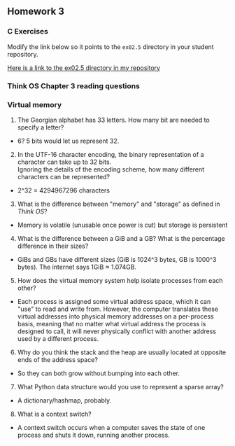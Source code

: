 ## Homework 3

### C Exercises

Modify the link below so it points to the `ex02.5` directory in your
student repository.

[Here is a link to the ex02.5 directory in my repository](https://github.com/YOUR_GITHUB_USERNAME_HERE/ExercisesInC/tree/master/exercises/ex02.5)

### Think OS Chapter 3 reading questions

### Virtual memory

1) The Georgian alphabet has 33 letters.  How many bit are needed to specify a letter?

* 6? 5 bits would let us represent 32.

2) In the UTF-16 character encoding, the binary representation of a character can take up to 32 bits.  
Ignoring the details of the encoding scheme, how many different characters can be represented?

* 2^32 = 4294967296 characters

3) What is the difference between "memory" and "storage" as defined in *Think OS*?

* Memory is volatile (unusable once power is cut) but storage is persistent

4) What is the difference between a GiB and a GB?  What is the percentage difference in their sizes?

* GiBs and GBs have different sizes (GiB is 1024^3 bytes, GB is 1000^3 bytes). The internet says 1GiB ≈ 1.074GB.

5) How does the virtual memory system help isolate processes from each other?

* Each process is assigned some virtual address space, which it can "use" to read and write from. However, the computer translates these virtual addresses into physical memory addresses on a per-process basis, meaning that no matter what virtual address the process is designed to call, it will never physically conflict with another address used by a different process. 

6) Why do you think the stack and the heap are usually located at opposite ends of the address space?

* So they can both grow without bumping into each other.

7) What Python data structure would you use to represent a sparse array?

* A dictionary/hashmap, probably.

8) What is a context switch?

* A context switch occurs when a computer saves the state of one process and shuts it down, running another process.

